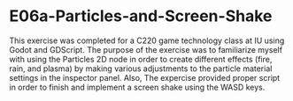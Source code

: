 # E06a-Particles-and-Screen-Shake

This exercise was completed for a C220 game technology class at IU using Godot and GDScript. The purpose of the exercise was to familiarize myself with using the Particles 2D node in order to create different effects (fire, rain, and plasma) by making various adjustments to the particle material settings in the inspector panel. Also, The expercise provided proper script in order to finish and implement a screen shake using the WASD keys. 


